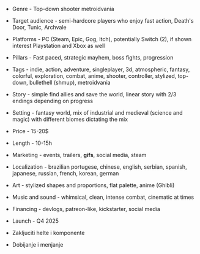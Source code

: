 - Genre - Top-down shooter metroidvania
- Target audience - semi-hardcore players who enjoy fast action, Death's Door, Tunic, Archvale
- Platforms - PC (Steam, Epic, Gog, Itch), potentially Switch (2), if shown interest Playstation and Xbox as well
- Pillars - Fast paced, strategic mayhem, boss fights, progression
- Tags - indie, action, adventure, singleplayer, 3d, atmospheric, fantasy, colorful, exploration, combat, anime, shooter, controller, stylized, top-down, bullethell (shmup), metroidvania
- Story - simple find allies and save the world, linear story with 2/3 endings depending on progress
- Setting - fantasy world, mix of industrial and medieval (science and magic) with different biomes dictating the mix
- Price - 15-20$
- Length - 10-15h
- Marketing - events, trailers, **gifs**, social media, steam
- Localization - brazilian portugese, chinese, english, serbian, spanish, japanese, russian, french, korean, german
- Art - stylized shapes and proportions, flat palette, anime (Ghibli) 
- Music and sound - whimsical, clean, intense combat, cinematic at times
- Financing - devlogs, patreon-like, kickstarter, social media
- Launch - Q4 2025 

- Zakljuciti helte i komponente
- Dobijanje i menjanje